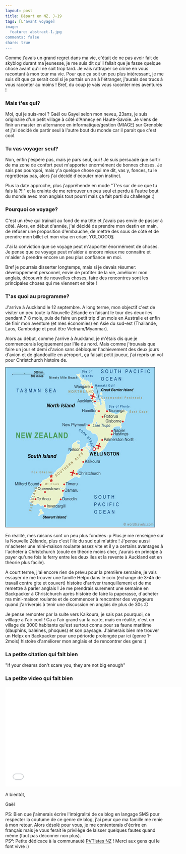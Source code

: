 ```yaml
---
layout: post
title: Départ en NZ, J-19
tags: [L'avant voyage]
image:
  feature: abstract-1.jpg
comments: false
share: true
---
```



Comme j'avais un grand regret dans ma vie, c'était de ne pas avoir fait de skyblog durant ma jeunesse, je me suis dit qu'il fallait que je fasse quelque chose avant qu'il ne soit trop tard. Je vais rattraper ce crime en vous racontant à mon tour ma vie. Pour que ça soit un peu plus intéressant, je me suis dit que ça serait cool si je partais un an à l'étranger, j'aurais des trucs à vous raconter au moins ! Bref, du coup je vais vous raconter mes aventures ! 

### Mais t'es qui?
Moi, qui je suis-moi ? Gaël ou Gayel selon mon neveu, 23ans, je suis originaire d'un petit village à côté d'Annecy en Haute-Savoie. Je viens de finir un master en alternance en informatique/gestion (MIAGE) sur Grenoble et j'ai décidé de partir seul à l'autre bout du monde car il parait que c'est cool.

### Tu vas voyager seul?
Non, enfin j'espère pas, mais je pars seul, oui ! Je suis persuadé que sortir de ma zone de confort peut m'apporter énormément de bonnes choses. Je sais pas pourquoi, mais y'a quelque chose qui me dit, vas y, fonces, tu le regretteras pas, alors j'ai décidé d'écouter mon instinct. 

Plus la date approche, plus j'appréhende en mode "T'es sur de ce que tu fais là ?!!" et la crainte de me retrouver un peu seul et perdu à l'autre bout du monde avec mon anglais tout pourri mais ça fait parti du challenge :)

### Pourquoi ce voyage? 
C'est un rêve qui trainait au fond de ma tête et j'avais pas envie de passer à côté. Alors, en début d'année, j'ai décidé de prendre mon destin en main, de refuser une proposition d'embauche, de mettre des sous de côté et de prendre mon billet et mon visa en criant YOLOOOO§ 

J'ai la conviction que ce voyage peut m'apporter énormément de choses. Je pense que ce voyage peut m'aider à encore mieux me connaitre et m'aider à prendre encore un peu plus confiance en moi. 

Bref je pourrais disserter longtemps, mais si je devais résumer: développement personnel, envie de profiter de la vie, améliorer mon anglais, découvrir de nouvelles choses, faire des rencontres sont les principales choses qui me viennent en tête !

### T'as quoi au programme?
J'arrive à Auckland le 12 septembre. A long terme, mon objectif c'est de visiter un peu toute la Nouvelle Zélande en faisant le tour des deux iles pendant 7-8 mois, puis de faire un petit trip d'un mois en Australie et enfin de finir mon aventure (et mes économies) en Asie du sud-est (Thailande, Laos, Cambodge et peut être Vietnam/Myanmar). 

Alors au début, comme j'arrive à Auckland, je m'étais dis que je commencerais logiquement par l'ile du nord. Mais comme j'trouvais que faire un jour et demi d'avion sans débloquer l'achievement des deux jours d'avion et de glandouille en aéroport, ça faisait petit joueur, j'ai repris un vol pour Christchurch histoire de.

![Carte de la Nouvelle-Zélande](/images/new_zealand_map.jpg)  

En réalité, mes raisons sont un peu plus fondées :p Plus je me renseigne sur la Nouvelle Zélande, plus c'est l'ile du sud qui m'attire ! J'pense aussi m'acheter une mini-maison roulante assez vite et il y a certains avantages à l'acheter à Christchurch (coute en théorie moins cher, j'aurais en principe à payer qu'une fois le ferry entre les deux iles et la revente à Auckland est en théorie plus facile). 

 A court terme, j'ai encore rien de prévu pour la première semaine, je vais essayer de me trouver une famille Helpx dans le coin (échange de 3-4h de travail contre gite et couvert) histoire d'arriver tranquillement et de me remettre à parler anglais ! Je me prendrais surement une semaine en Backpacker à Christchurch après histoire de faire la paperasse, d'acheter ma mini-maison roulante et de commencer à rencontrer des voyageurs quand j'arriverais à tenir une discussion en anglais de plus de 30s :D 

Je pense remonter par la suite vers Kaikoura, je sais pas pourquoi, ce villlage a l'air cool ! Ca a l'air grand sur la carte, mais en réalité, c'est un village de 3000 habitants qu'est surtout connu pour sa faune maritime (dauphins, baleines, phoques) et son paysage. J'aimerais bien me trouver un Helpx en Backpacker pour une périorde prolongée par ici (genre 1-2mois) histoire d'améliorer mon anglais et de rencontrer des gens :)

### La petite citation qui fait bien

"If your dreams don't scare you, they are not big enough"

### La petite video qui fait bien

<iframe width="560" height="315" src="//www.youtube.com/embed/NiX00UzUuLw?list=PLV-Ci-W7rhwVxbupiPZ1XHVWModqktv2o" frameborder="0" allowfullscreen></iframe>

A bientôt,

Gaël

PS: Bien que j'aimerais écrire l'intégralité de ce blog en langage SMS pour respecter la coutume de ce genre de blog, j'ai peur que ma famille me renie à mon retour. Alors désolé pour vous, je me contenterais d'écrire en français mais je vous ferait le privilège de laisser quelques fautes quand même (faut pas déconner non plus).  
PS²: Petite dédicace à la communauté [PVTistes NZ](http://pvtistes.net/forum/f71.html) ! Merci aux gens qui le font vivre :)


